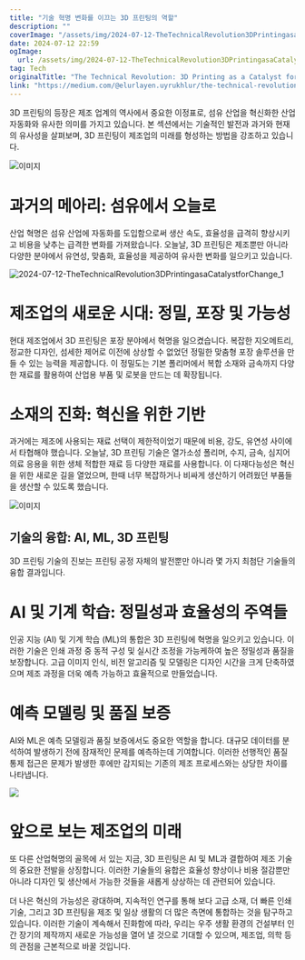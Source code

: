 ```yaml
---
title: "기술 혁명 변화를 이끄는 3D 프린팅의 역할"
description: ""
coverImage: "/assets/img/2024-07-12-TheTechnicalRevolution3DPrintingasaCatalystforChange_0.png"
date: 2024-07-12 22:59
ogImage: 
  url: /assets/img/2024-07-12-TheTechnicalRevolution3DPrintingasaCatalystforChange_0.png
tag: Tech
originalTitle: "The Technical Revolution: 3D Printing as a Catalyst for Change"
link: "https://medium.com/@elurlayen.uyrukhlur/the-technical-revolution-3d-printing-as-a-catalyst-for-change-be7bf7cd8e07"
---
```



3D 프린팅의 등장은 제조 업계의 역사에서 중요한 이정표로, 섬유 산업을 혁신화한 산업 자동화와 유사한 의미를 가지고 있습니다. 본 섹션에서는 기술적인 발전과 과거와 현재의 유사성을 살펴보며, 3D 프린팅이 제조업의 미래를 형성하는 방법을 강조하고 있습니다.

![이미지](/assets/img/2024-07-12-TheTechnicalRevolution3DPrintingasaCatalystforChange_0.png)

# 과거의 메아리: 섬유에서 오늘로

산업 혁명은 섬유 산업에 자동화를 도입함으로써 생산 속도, 효율성을 급격히 향상시키고 비용을 낮추는 급격한 변화를 가져왔습니다. 오늘날, 3D 프린팅은 제조뿐만 아니라 다양한 분야에서 유연성, 맞춤화, 효율성을 제공하여 유사한 변화를 일으키고 있습니다.

<div class="content-ad"></div>

![2024-07-12-TheTechnicalRevolution3DPrintingasaCatalystforChange_1](/assets/img/2024-07-12-TheTechnicalRevolution3DPrintingasaCatalystforChange_1.png)

# 제조업의 새로운 시대: 정밀, 포장 및 가능성

현대 제조업에서 3D 프린팅은 포장 분야에서 혁명을 일으켰습니다. 복잡한 지오메트리, 정교한 디자인, 섬세한 제어로 이전에 상상할 수 없었던 정밀한 맞춤형 포장 솔루션을 만들 수 있는 능력을 제공합니다. 이 정밀도는 기본 폴리머에서 복합 소재와 금속까지 다양한 재료를 활용하여 산업용 부품 및 로봇을 만드는 데 확장됩니다.

# 소재의 진화: 혁신을 위한 기반

<div class="content-ad"></div>

과거에는 제조에 사용되는 재료 선택이 제한적이었기 때문에 비용, 강도, 유연성 사이에서 타협해야 했습니다. 오늘날, 3D 프린팅 기술은 열가소성 폴리머, 수지, 금속, 심지어 의료 응용을 위한 생체 적합한 재료 등 다양한 재료를 사용합니다. 이 다재다능성은 혁신을 위한 새로운 길을 열었으며, 한때 너무 복잡하거나 비싸게 생산하기 어려웠던 부품들을 생산할 수 있도록 했습니다.

![이미지](/assets/img/2024-07-12-TheTechnicalRevolution3DPrintingasaCatalystforChange_2.png)

## 기술의 융합: AI, ML, 3D 프린팅

3D 프린팅 기술의 진보는 프린팅 공정 자체의 발전뿐만 아니라 몇 가지 최첨단 기술들의 융합 결과입니다.

<div class="content-ad"></div>

# AI 및 기계 학습: 정밀성과 효율성의 주역들

인공 지능 (AI) 및 기계 학습 (ML)의 통합은 3D 프린팅에 혁명을 일으키고 있습니다. 이러한 기술은 인쇄 과정 중 동적 구성 및 실시간 조정을 가능케하여 높은 정밀성과 품질을 보장합니다. 고급 이미지 인식, 비전 알고리즘 및 모델링은 디자인 시간을 크게 단축하였으며 제조 과정을 더욱 예측 가능하고 효율적으로 만들었습니다.

# 예측 모델링 및 품질 보증
 
AI와 ML은 예측 모델링과 품질 보증에서도 중요한 역할을 합니다. 대규모 데이터를 분석하여 발생하기 전에 잠재적인 문제를 예측하는데 기여합니다. 이러한 선행적인 품질 통제 접근은 문제가 발생한 후에만 감지되는 기존의 제조 프로세스와는 상당한 차이를 나타냅니다.

<div class="content-ad"></div>

<img src="/assets/img/2024-07-12-TheTechnicalRevolution3DPrintingasaCatalystforChange_3.png" />

# 앞으로 보는 제조업의 미래

또 다른 산업혁명의 골목에 서 있는 지금, 3D 프린팅은 AI 및 ML과 결합하여 제조 기술의 중요한 전발을 상징합니다. 이러한 기술들의 융합은 효율성 향상이나 비용 절감뿐만 아니라 디자인 및 생산에서 가능한 것들을 새롭게 상상하는 데 관련되어 있습니다.

더 나은 혁신의 가능성은 광대하며, 지속적인 연구를 통해 보다 고급 소재, 더 빠른 인쇄 기술, 그리고 3D 프린팅을 제조 및 일상 생활의 더 많은 측면에 통합하는 것을 탐구하고 있습니다. 이러한 기술이 계속해서 진화함에 따라, 우리는 우주 생활 환경의 건설부터 인간 장기의 제작까지 새로운 가능성을 열어 낼 것으로 기대할 수 있으며, 제조업, 의학 등의 관점을 근본적으로 바꿀 것입니다.